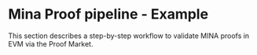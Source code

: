 # Mina Proof pipeline - Example

This section describes a step-by-step workflow to validate MINA proofs in EVM via the Proof Market.
